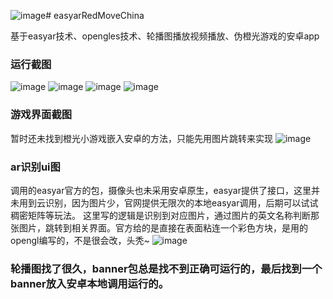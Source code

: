 ![image](https://github.com/liasazhang/easyarRedChina/assets/87653158/ad4bb7ed-04f3-4afe-9721-4b6a5fc25739)# easyarRedMoveChina

基于easyar技术、opengles技术、轮播图播放视频播放、伪橙光游戏的安卓app

### 运行截图
![image](https://user-images.githubusercontent.com/87653158/201338649-31578f9b-6ee3-4ed9-9990-ad659f30ceff.png)
![image](https://user-images.githubusercontent.com/87653158/201338788-ba423b89-f62d-4ad6-be14-883dbc2f60ba.png)
![image](https://user-images.githubusercontent.com/87653158/201338824-205d5945-2942-48e0-9257-2c4a20751fd3.png)
![image](https://github.com/liasazhang/easyarRedChina/assets/87653158/966f6b1a-c117-4748-8345-2d7d640e78bf)


### 游戏界面截图
暂时还未找到橙光小游戏嵌入安卓的方法，只能先用图片跳转来实现
![image](https://user-images.githubusercontent.com/87653158/201338911-49990580-5c69-4d4d-9c82-abbc062c8721.png)

### ar识别ui图
调用的easyar官方的包，摄像头也未采用安卓原生，easyar提供了接口，这里并未用到云识别，因为图片少，官网提供无限次的本地easyar调用，后期可以试试稠密矩阵等玩法。
这里写的逻辑是识别到对应图片，通过图片的英文名称判断那张图片，跳转到相关界面。官方给的是直接在表面粘连一个彩色方块，是用的opengl编写的，不是很会改，头秃~
![image](https://user-images.githubusercontent.com/87653158/201339126-db458ced-0d44-470b-993a-fd4afe237c9b.png)

### 轮播图找了很久，banner包总是找不到正确可运行的，最后找到一个banner放入安卓本地调用运行的。
